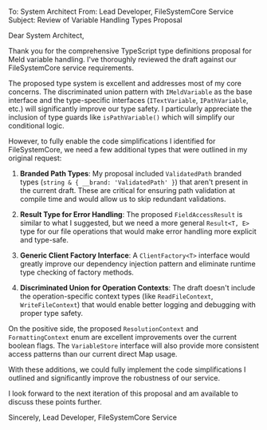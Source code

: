 To: System Architect
From: Lead Developer, FileSystemCore Service
Subject: Review of Variable Handling Types Proposal

Dear System Architect,

Thank you for the comprehensive TypeScript type definitions proposal for Meld variable handling. I've thoroughly reviewed the draft against our FileSystemCore service requirements.

The proposed type system is excellent and addresses most of my core concerns. The discriminated union pattern with `IMeldVariable` as the base interface and the type-specific interfaces (`ITextVariable`, `IPathVariable`, etc.) will significantly improve our type safety. I particularly appreciate the inclusion of type guards like `isPathVariable()` which will simplify our conditional logic.

However, to fully enable the code simplifications I identified for FileSystemCore, we need a few additional types that were outlined in my original request:

1. **Branded Path Types**: My proposal included `ValidatedPath` branded types (`string & { __brand: 'ValidatedPath' }`) that aren't present in the current draft. These are critical for ensuring path validation at compile time and would allow us to skip redundant validations.

2. **Result Type for Error Handling**: The proposed `FieldAccessResult` is similar to what I suggested, but we need a more general `Result<T, E>` type for our file operations that would make error handling more explicit and type-safe.

3. **Generic Client Factory Interface**: A `ClientFactory<T>` interface would greatly improve our dependency injection pattern and eliminate runtime type checking of factory methods.

4. **Discriminated Union for Operation Contexts**: The draft doesn't include the operation-specific context types (like `ReadFileContext`, `WriteFileContext`) that would enable better logging and debugging with proper type safety.

On the positive side, the proposed `ResolutionContext` and `FormattingContext` enum are excellent improvements over the current boolean flags. The `VariableStore` interface will also provide more consistent access patterns than our current direct Map usage.

With these additions, we could fully implement the code simplifications I outlined and significantly improve the robustness of our service.

I look forward to the next iteration of this proposal and am available to discuss these points further.

Sincerely,
Lead Developer, FileSystemCore Service